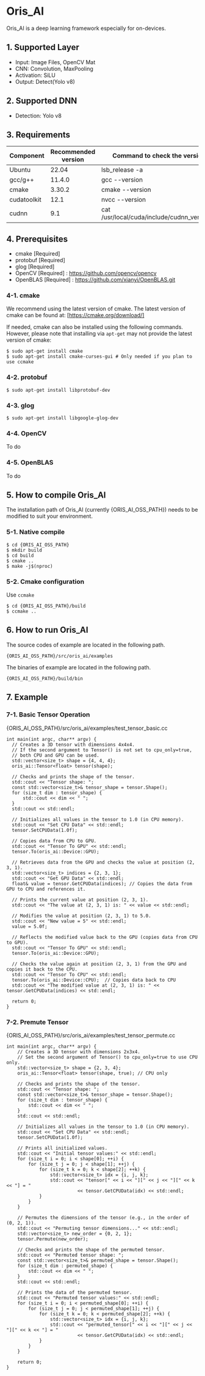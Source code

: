# Oris_AI
Oris_AI is a deep learning framework especially for on-devices.

## 1. Supported Layer
 - Input: Image Files, OpenCV Mat
 - CNN: Convolution, MaxPooling
 - Activation: SiLU
 - Output: Detect(Yolo v8)

## 2. Supported DNN
 - Detection: Yolo v8

## 3. Requirements

Component | Recommended version | Command to check the version
--------- | --------------- | ----------------------------
Ubuntu | 22.04 | lsb_release -a
gcc/g++ | 11.4.0 | gcc --version
cmake | 3.30.2 | cmake --version
cudatoolkit | 12.1 | nvcc --version
cudnn | 9.1 | cat /usr/local/cuda/include/cudnn_version.h | grep CUDNN_MAJOR -A 2

## 4. Prerequisites
- cmake [Required]
- protobuf [Required]
- glog [Required]
- OpenCV [Required] : https://github.com/opencv/opencv
- OpenBLAS [Required] : https://github.com/xianyi/OpenBLAS.git

### 4-1. cmake
We recommend using the latest version of cmake. The latest version of cmake can be found at: [https://cmake.org/download/]

If needed, cmake can also be installed using the following commands. However, please note that installing via `apt-get` may not provide the latest version of cmake:

```
$ sudo apt-get install cmake
$ sudo apt-get install cmake-curses-gui # Only needed if you plan to use ccmake
```

### 4-2. protobuf
```
$ sudo apt-get install libprotobuf-dev
```

### 4-3. glog
```
$ sudo apt-get install libgoogle-glog-dev
```

### 4-4. OpenCV
To do

### 4-5. OpenBLAS
To do

## 5. How to compile Oris_AI
The installation path of Oris_AI (currently {ORIS_AI_OSS_PATH}) needs to be modified to suit your environment.

### 5-1. Native compile
```
$ cd {ORIS_AI_OSS_PATH}
$ mkdir build
$ cd build
$ cmake ..
$ make -j$(nproc)
```

### 5-2. Cmake configuration
Use `ccmake`
```
$ cd {ORIS_AI_OSS_PATH}/build
$ ccmake ..
```

## 6. How to run Oris_AI
The source codes of example are located in the following path.
```
{ORIS_AI_OSS_PATH}/src/oris_ai/examples
```

The binaries of example are located in the following path.
```
{ORIS_AI_OSS_PATH}/build/bin
```

## 7. Example

### 7-1. Basic Tensor Operation
{ORIS_AI_OSS_PATH}/src/oris_ai/examples/test_tensor_basic.cc
```
int main(int argc, char** argv) {
  // Creates a 3D tensor with dimensions 4x4x4.
  // If the second argument to Tensor() is not set to cpu_only=true,
  // both CPU and GPU can be used.
  std::vector<size_t> shape = {4, 4, 4};
  oris_ai::Tensor<float> tensor(shape);

  // Checks and prints the shape of the tensor.
  std::cout << "Tensor shape: ";
  const std::vector<size_t>& tensor_shape = tensor.Shape();
  for (size_t dim : tensor_shape) {
      std::cout << dim << " ";
  }
  std::cout << std::endl;

  // Initializes all values in the tensor to 1.0 (in CPU memory).
  std::cout << "Set CPU Data" << std::endl;
  tensor.SetCPUData(1.0f);

  // Copies data from CPU to GPU.
  std::cout << "Tensor To GPU" << std::endl;
  tensor.To(oris_ai::Device::GPU);

  // Retrieves data from the GPU and checks the value at position (2, 3, 1).
  std::vector<size_t> indices = {2, 3, 1};
  std::cout << "Get GPU Data" << std::endl;
  float& value = tensor.GetCPUData(indices); // Copies the data from GPU to CPU and references it.

  // Prints the current value at position (2, 3, 1).
  std::cout << "The value at (2, 3, 1) is: " << value << std::endl;

  // Modifies the value at position (2, 3, 1) to 5.0.
  std::cout << "New value = 5" << std::endl;
  value = 5.0f;

  // Reflects the modified value back to the GPU (copies data from CPU to GPU).
  std::cout << "Tensor To GPU" << std::endl;
  tensor.To(oris_ai::Device::GPU);

  // Checks the value again at position (2, 3, 1) from the GPU and copies it back to the CPU.
  std::cout << "Tensor To CPU" << std::endl;
  tensor.To(oris_ai::Device::CPU);  // Copies data back to CPU
  std::cout << "The modified value at (2, 3, 1) is: " << tensor.GetCPUData(indices) << std::endl;

  return 0;
}
```

### 7-2. Premute Tensor
{ORIS_AI_OSS_PATH}/src/oris_ai/examples/test_tensor_permute.cc
```
int main(int argc, char** argv) {
    // Creates a 3D tensor with dimensions 2x3x4.
    // Set the second argument of Tensor() to cpu_only=true to use CPU only.
    std::vector<size_t> shape = {2, 3, 4};
    oris_ai::Tensor<float> tensor(shape, true); // CPU only

    // Checks and prints the shape of the tensor.
    std::cout << "Tensor shape: ";
    const std::vector<size_t>& tensor_shape = tensor.Shape();
    for (size_t dim : tensor_shape) {
        std::cout << dim << " ";
    }
    std::cout << std::endl;

    // Initializes all values in the tensor to 1.0 (in CPU memory).
    std::cout << "Set CPU Data" << std::endl;
    tensor.SetCPUData(1.0f);

    // Prints all initialized values.
    std::cout << "Initial tensor values:" << std::endl;
    for (size_t i = 0; i < shape[0]; ++i) {
        for (size_t j = 0; j < shape[1]; ++j) {
            for (size_t k = 0; k < shape[2]; ++k) {
                std::vector<size_t> idx = {i, j, k};
                std::cout << "tensor[" << i << "][" << j << "][" << k << "] = " 
                          << tensor.GetCPUData(idx) << std::endl;
            }
        }
    }

    // Permutes the dimensions of the tensor (e.g., in the order of (0, 2, 1)).
    std::cout << "Permuting tensor dimensions..." << std::endl;
    std::vector<size_t> new_order = {0, 2, 1};
    tensor.Permute(new_order);

    // Checks and prints the shape of the permuted tensor.
    std::cout << "Permuted tensor shape: ";
    const std::vector<size_t>& permuted_shape = tensor.Shape();
    for (size_t dim : permuted_shape) {
        std::cout << dim << " ";
    }
    std::cout << std::endl;

    // Prints the data of the permuted tensor.
    std::cout << "Permuted tensor values:" << std::endl;
    for (size_t i = 0; i < permuted_shape[0]; ++i) {
        for (size_t j = 0; j < permuted_shape[1]; ++j) {
            for (size_t k = 0; k < permuted_shape[2]; ++k) {
                std::vector<size_t> idx = {i, j, k};
                std::cout << "permuted_tensor[" << i << "][" << j << "][" << k << "] = " 
                          << tensor.GetCPUData(idx) << std::endl;
            }
        }
    }

    return 0;
}
```